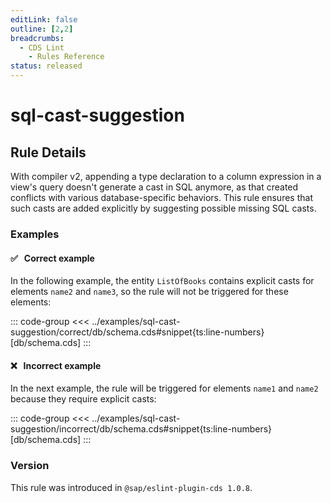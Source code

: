 ```yaml
---
editLink: false
outline: [2,2]
breadcrumbs:
  - CDS Lint
    - Rules Reference
status: released
---
```


<script setup>
  import PlaygroundBadge from '../../../.vitepress/theme/components/PlaygroundBadge.vue'
</script>

# sql-cast-suggestion

## Rule Details

With compiler v2, appending a type declaration to a column expression in a view's query doesn't generate a cast in SQL anymore, as that created conflicts with various database-specific behaviors. This rule ensures that such casts are added explicitly by suggesting possible missing SQL casts.

### Examples

#### ✅ &nbsp; Correct example

In the following example, the entity `ListOfBooks` contains explicit casts for elements `name2` and `name3`, so the rule will not be triggered for these elements:

::: code-group
<<< ../examples/sql-cast-suggestion/correct/db/schema.cds#snippet{ts:line-numbers} [db/schema.cds]
:::
<PlaygroundBadge
  name="sql-cast-suggestion"
  kind="correct"
  :rules="{'@sap/cds/sql-cast-suggestion': ['warn', 'show']}"
  :files="['db/schema.cds']"
/>

#### ❌ &nbsp; Incorrect example

In the next example, the rule will be triggered for elements `name1` and `name2` because they require explicit casts:

::: code-group
<<< ../examples/sql-cast-suggestion/incorrect/db/schema.cds#snippet{ts:line-numbers} [db/schema.cds]
:::
<PlaygroundBadge
  name="sql-cast-suggestion"
  kind="incorrect"
  :rules="{'@sap/cds/sql-cast-suggestion': ['warn', 'show']}"
  :files="['db/schema.cds']"
/>

### Version
This rule was introduced in `@sap/eslint-plugin-cds 1.0.8`.